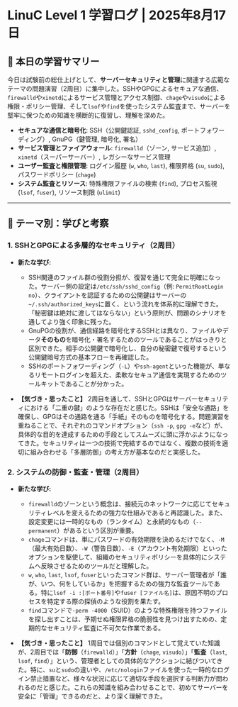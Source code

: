 # LinuC Level 1 学習ログ | 2025年8月17日

## 🎯 本日の学習サマリー

今日は試験前の総仕上げとして、**サーバーセキュリティと管理**に関連する広範なテーマの問題演習（2周目）に集中した。SSHやGPGによるセキュアな通信、`firewalld`や`xinetd`によるサービス管理とアクセス制御、`chage`や`visudo`による権限・ポリシー管理、そして`lsof`や`find`を使ったシステム監査まで、サーバーを堅牢に保つための知識を横断的に復習し、理解を深めた。

* **セキュアな通信と暗号化**: SSH（公開鍵認証, `sshd_config`, ポートフォワーディング）, GnuPG（鍵管理, 暗号化, 署名）
* **サービス管理とファイアウォール**: `firewalld`（ゾーン, サービス追加）, `xinetd`（スーパーサーバー）, レガシーなサービス管理
* **ユーザー監査と権限管理**: ログイン履歴 (`w`, `who`, `last`), 権限昇格 (`su`, `sudo`), パスワードポリシー (`chage`)
* **システム監査とリソース**: 特殊権限ファイルの検索 (`find`), プロセス監視 (`lsof`, `fuser`), リソース制限 (`ulimit`)

---

## 🤔 テーマ別：学びと考察

### 1. SSHとGPGによる多層的なセキュリティ（2周目）

* **新たな学び:**
    -   SSH関連のファイル群の役割分担が、復習を通じて完全に明確になった。サーバー側の設定は`/etc/ssh/sshd_config`（例: `PermitRootLogin no`）、クライアントを認証するための公開鍵はサーバーの`~/.ssh/authorized_keys`に置く、という流れを体系的に理解できた。「秘密鍵は絶対に渡してはならない」という原則が、問題のシナリオを通してより強く印象に残った。
    -   GnuPGの役割が、通信経路を暗号化するSSHとは異なり、ファイルやデータ**そのもの**を暗号化・署名するためのツールであることがはっきりと区別できた。相手の公開鍵で暗号化し、自分の秘密鍵で復号するという公開鍵暗号方式の基本フローを再確認した。
    -   SSHのポートフォワーディング（`-L`）や`ssh-agent`といった機能が、単なるリモートログインを超えた、柔軟なセキュア通信を実現するためのツールキットであることが分かった。

* **【気づき・思ったこと】**
    2周目を通して、SSHとGPGはサーバーセキュリティにおける「二重の鍵」のような存在だと感じた。SSHは「安全な通路」を確保し、GPGはその通路を通る「手紙」そのものを暗号化する。問題演習を重ねることで、それぞれのコマンドオプション（`ssh -p`, `gpg -e`など）が、具体的な目的を達成するための手段としてスムーズに頭に浮かぶようになってきた。セキュリティは一つの技術で完結するのではなく、複数の技術を適切に組み合わせる「多層防御」の考え方が基本なのだと実感した。

### 2. システムの防御・監査・管理（2周目）

* **新たな学び:**
    -   `firewalld`のゾーンという概念は、接続元のネットワークに応じてセキュリティレベルを変えるための強力な仕組みであると再認識した。また、設定変更には一時的なもの（ランタイム）と永続的なもの（`--permanent`）があるという区別が重要。
    -   `chage`コマンドは、単にパスワードの有効期限を決めるだけでなく、`-M`（最大有効日数）、`-W`（警告日数）、`-E`（アカウント有効期限）といったオプションを駆使して、組織のセキュリティポリシーを具体的にシステムへ反映させるためのツールだと理解した。
    -   `w`, `who`, `last`, `lsof`, `fuser`といったコマンド群は、サーバー管理者が「誰が、いつ、何をしているか」を把握するための強力な監査ツールである。特に`lsof -i :[ポート番号]`や`fuser [ファイル名]`は、原因不明のプロセスを特定する際の探偵のような役割を果たす。
    -   `find`コマンドで`-perm -4000`（SUID）のような特殊権限を持つファイルを探し出すことは、予期せぬ権限昇格の脆弱性を見つけ出すための、定期的なセキュリティ監査に不可欠な作業である。

* **【気づき・思ったこと】**
    1周目では個別のコマンドとして覚えていた知識が、2周目では「**防御**（`firewalld`）」「**方針**（`chage`, `visudo`）」「**監査**（`last`, `lsof`, `find`）」という、管理者としての具体的なアクションに結びついてきた。特に、`su`と`sudo`の違いや、`/etc/nologin`ファイルを使った一時的なログイン禁止措置など、様々な状況に応じて適切な手段を選択する判断力が問われるのだと感じた。これらの知識を組み合わせることで、初めてサーバーを安全に「管理」できるのだと、より深く理解できた。
    